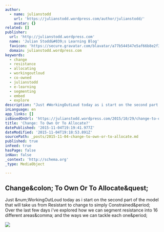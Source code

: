 ```yaml
---
author:
  - name: julianstodd
    url: 'https://julianstodd.wordpress.com/author/julianstodd/'
    avatar: {}
related: []
publisher:
  url: 'http://julianstodd.wordpress.com'
  name: 'Julian Stodd&#039;s Learning Blog'
  favicon: 'https://secure.gravatar.com/blavatar/a77b544547e5af66b8e2f3e1064f4202?s=16'
  domain: julianstodd.wordpress.com
keywords:
  - change
  - resistance
  - allocating
  - workingoutloud
  - co-owned
  - julianstodd
  - e-learning
  - segmenting
  - embed
  - explore
description: "Just #WorkingOutLoud today as i start on the second part of the model that will take us from Resistant to change to simply Constrained. Over the last few days i've explored how we can segment resistance into 16 different areas, and the ways we can tackle each one."
inLanguage: en
app_links: []
isBasedOnUrl: 'https://julianstodd.wordpress.com/2015/10/29/change-to-own-or-to-allocate/'
title: 'Change: To Own Or To Allocate?'
datePublished: '2015-11-04T19:19:41.977Z'
dateModified: '2015-11-04T19:18:53.891Z'
sourcePath: _posts/2015-11-04-change-to-own-or-to-allocate.md
published: true
inFeed: true
hasPage: false
inNav: false
_context: 'http://schema.org'
_type: MediaObject

---
```

<article style=""><h1>Change&amp;colon; To Own Or To Allocate&amp;quest;</h1><p>Just &amp;num;WorkingOutLoud today as i start on the second part of the model that will take us from Resistant to change to simply Constrained&amp;period; Over the last few days i've explored how we can segment resistance into 16 different areas&amp;comma; and the ways we can tackle each one&amp;period;</p><img src="https://julianstodd.files.wordpress.com/2015/10/image10.png?w=640&amp;h=480" /></article>